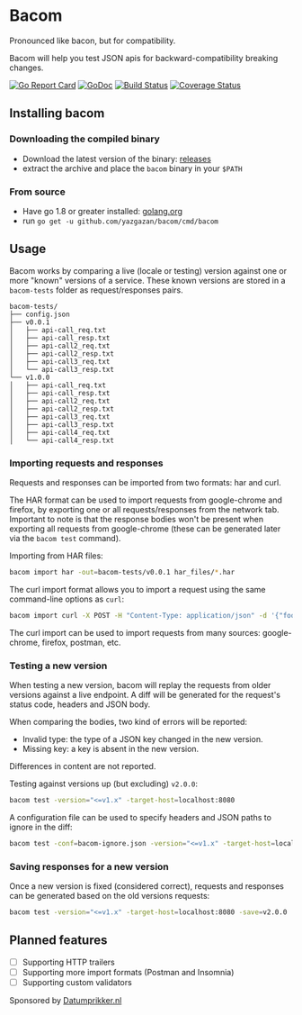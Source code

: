 # Bacom

Pronounced like bacon, but for compatibility.

Bacom will help you test JSON apis for backward-compatibility breaking changes.

[![Go Report Card](https://goreportcard.com/badge/github.com/yazgazan/bacom)](https://goreportcard.com/report/github.com/yazgazan/bacom)
[![GoDoc](https://godoc.org/github.com/yazgazan/bacom?status.svg)](https://godoc.org/github.com/yazgazan/bacom)
[![Build Status](https://travis-ci.org/yazgazan/bacom.svg?branch=master)](https://travis-ci.org/yazgazan/bacom)
[![Coverage Status](https://coveralls.io/repos/github/yazgazan/bacom/badge.svg?branch=master)](https://coveralls.io/github/yazgazan/bacom?branch=master)

## Installing bacom

### Downloading the compiled binary

- Download the latest version of the binary: [releases](https://github.com/yazgazan/bacom/releases)
- extract the archive and place the `bacom` binary in your `$PATH`

### From source

- Have go 1.8 or greater installed: [golang.org](https://golang.org/doc/install)
- run `go get -u github.com/yazgazan/bacom/cmd/bacom`

## Usage

Bacom works by comparing a live (locale or testing) version against one or more "known" versions of a service.
These known versions are stored in a `bacom-tests` folder as request/responses pairs.

```text
bacom-tests/
├── config.json
├── v0.0.1
│   ├── api-call_req.txt
│   ├── api-call_resp.txt
│   ├── api-call2_req.txt
│   ├── api-call2_resp.txt
│   ├── api-call3_req.txt
│   └── api-call3_resp.txt
└── v1.0.0
│   ├── api-call_req.txt
│   ├── api-call_resp.txt
│   ├── api-call2_req.txt
│   ├── api-call2_resp.txt
│   ├── api-call3_req.txt
│   ├── api-call3_resp.txt
│   ├── api-call4_req.txt
│   └── api-call4_resp.txt
```

### Importing requests and responses

Requests and responses can be imported from two formats: har and curl.

The HAR format can be used to import requests from google-chrome and firefox,
by exporting one or all requests/responses from the network tab.
Important to note is that the response bodies won't be present when exporting all requests from google-chrome
(these can be generated later via the `bacom test` command).

Importing from HAR files:

```bash
bacom import har -out=bacom-tests/v0.0.1 har_files/*.har
```

The curl import format allows you to import a request using the same command-line options as `curl`:

```bash
bacom import curl -X POST -H "Content-Type: application/json" -d '{"foo": ["bar"]}' "http://localhost:8080/api/endpoint" -dir=bacom-tests/v0.0.1 -name="post-api-endpoint"
```

The curl import can be used to import requests from many sources: google-chrome, firefox, postman, etc.

### Testing a new version

When testing a new version, bacom will replay the requests from older versions against a live endpoint.
A diff will be generated for the request's status code, headers and JSON body.

When comparing the bodies, two kind of errors will be reported:

- Invalid type: the type of a JSON key changed in the new version.
- Missing key: a key is absent in the new version.

Differences in content are not reported.

Testing against versions up (but excluding) `v2.0.0`:

```bash
bacom test -version="<=v1.x" -target-host=localhost:8080
```

A configuration file can be used to specify headers and JSON paths to ignore in the diff:

```bash
bacom test -conf=bacom-ignore.json -version="<=v1.x" -target-host=localhost:8080
```

### Saving responses for a new version

Once a new version is fixed (considered correct), requests and responses can be generated based on the old versions requests:

```bash
bacom test -version="<=v1.x" -target-host=localhost:8080 -save=v2.0.0
```

## Planned features

- [ ] Supporting HTTP trailers
- [ ] Supporting more import formats (Postman and Insomnia)
- [ ] Supporting custom validators

Sponsored by [Datumprikker.nl](https://datumprikker.nl)
